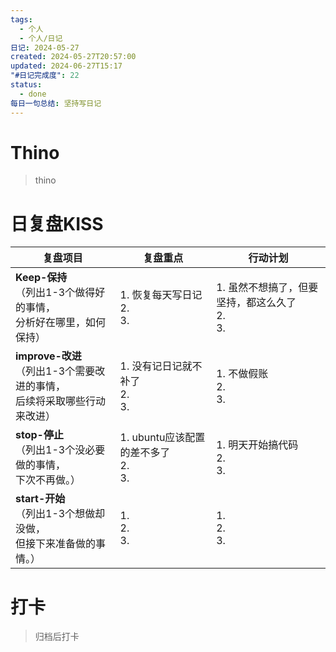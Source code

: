 ```yaml
---
tags:
  - 个人
  - 个人/日记
日记: 2024-05-27
created: 2024-05-27T20:57:00
updated: 2024-06-27T15:17
"#日记完成度": 22
status:
  - done
每日一句总结: 坚持写日记
---
```


# Thino
> thino

# 日复盘KISS
| **复盘项目**                                             | **复盘重点**                         | **行动计划**                           |
| ---------------------------------------------------- | -------------------------------- | ---------------------------------- |
| **Keep-保持**<br>（列出1-3个做得好的事情，<br>   分析好在哪里，如何保持）     | 1.  恢复每天写日记<br>2. <br>3.         | 1.  虽然不想搞了，但要坚持，都这么久了<br>2. <br>3. |
| **improve-改进**<br>（列出1-3个需要改进的事情，<br>  后续将采取哪些行动来改进） | 1.  没有记日记就不补了<br>2. <br>3.       | 1.  不做假账<br>2. <br>3.              |
| **stop-停止**<br>（列出1-3个没必要做的事情，<br>下次不再做。）            | 1.  ubuntu应该配置的差不多了<br>2. <br>3. | 1.  明天开始搞代码<br>2. <br>3.           |
| **start-开始**<br>（列出1-3个想做却没做，<br>但接下来准备做的事情。）        | 1.  <br>2. <br>3.                | 1.  <br>2. <br>3.                  |



# 打卡
> 归档后打卡


